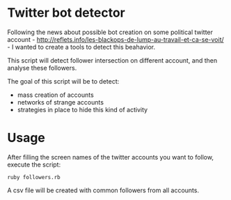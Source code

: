 # Twitter bot detector

Following the news about possible bot creation on some political twitter account - http://reflets.info/les-blackops-de-lump-au-travail-et-ca-se-voit/ - I wanted to create a tools to detect this beahavior.

This script will detect follower intersection on different account, and
then analyse these followers.

The goal of this script will be to detect:

* mass creation of accounts
* networks of strange accounts
* strategies in place to hide this kind of activity

# Usage

After filling the screen names of the twitter accounts you want to
follow, execute the script:

    ruby followers.rb

A csv file will be created with common followers from all accounts.

